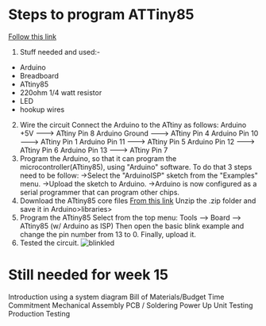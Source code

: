 # Steps to program ATTiny85

[Follow this link](https://quadmeup.com/attiny85-light-sensor-i2c-slave-device/)
1. Stuff needed and used:-
- Arduino
- Breadboard
- ATtiny85 
- 220ohm 1/4 watt resistor
- LED
- hookup wires
2. Wire the circuit 
Connect the Arduino to the ATtiny as follows:
Arduino +5V      --->  ATtiny Pin 8
Arduino Ground   --->  ATtiny Pin 4
Arduino Pin 10   --->  ATtiny Pin 1
Arduino Pin 11   --->  ATtiny Pin 5
Arduino Pin 12   --->  ATtiny Pin 6
Arduino Pin 13   --->  ATtiny Pin 7
3. Program the Arduino, so that it can program the microcontroller(ATtiny85), using "Arduino" software. To do that 3 steps need to be follow: 
->Select the "ArduinoISP" sketch from the "Examples" menu.
->Upload the sketch to Arduino.
->Arduino is now configured as a serial programmer that can program other chips.
4. Download the ATtiny85 core files
[From this link](http://highlowtech.org/?p=1229)
Unzip the .zip folder and save it in Arduino>libraries>
5. Program the ATtiny85
Select from the top menu:
Tools --> Board --> ATtiny85 (w/ Arduino as ISP)
Then open the basic blink example and change the pin number from 13 to 0.
Finally, upload it.
6. Tested the circuit.
![blinkled](https://user-images.githubusercontent.com/43186746/48095922-f3dd6a00-e1e3-11e8-8093-7cb11453cb22.jpeg)


# Still needed for week 15
Introduction using a system diagram
Bill of Materials/Budget
Time Commitment
Mechanical Assembly
PCB / Soldering
Power Up
Unit Testing
Production Testing
